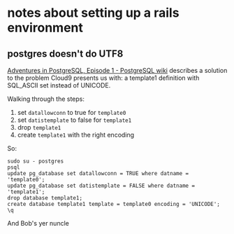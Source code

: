 # notes about setting up a rails environment


## postgres doesn't do UTF8

[Adventures in PostgreSQL, Episode 1 - PostgreSQL wiki](://wiki.postgresql.org/wiki/Adventures_in_PostgreSQL%2C_Episode_1)
describes a solution to the problem Cloud9 presents us with: a template1 definition 
with SQL_ASCII set instead of UNICODE.

Walking through the steps:

1. set `datallowconn` to true for `template0`
2. set `datistemplate` to false for `template1`
3. drop `template1`
4. create `template1` with the right encoding


So:

    sudo su - postgres
    psql
    update pg_database set datallowconn = TRUE where datname = 'template0';
    update pg_database set datistemplate = FALSE where datname = 'template1';
    drop database template1;
    create database template1 template = template0 encoding = 'UNICODE';
    \q

And Bob's yer nuncle



